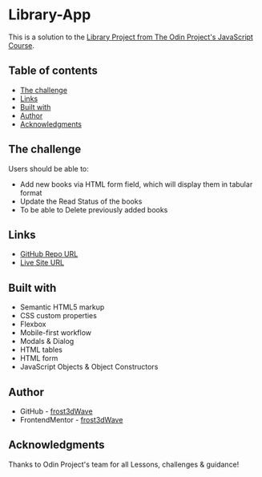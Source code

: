 # Library-App

This is a solution to the [Library Project from The Odin Project's JavaScript Course](https://www.theodinproject.com/lessons/node-path-javascript-library).

## Table of contents

- [The challenge](#the-challenge)
- [Links](#links)
- [Built with](#built-with)
- [Author](#author)
- [Acknowledgments](#acknowledgments)


## The challenge

Users should be able to:

- Add new books via HTML form field, which will display them in tabular format
- Update the Read Status of the books
- To be able to Delete previously added books 

## Links

- [GitHub Repo URL](https://github.com/frost3dWave/Library-App)
- [Live Site URL](https://frost3dwave.github.io/Library-App/)

## Built with

- Semantic HTML5 markup
- CSS custom properties
- Flexbox
- Mobile-first workflow
- Modals & Dialog
- HTML tables
- HTML form 
- JavaScript Objects & Object Constructors

## Author

- GitHub - [frost3dWave](https://github.com/frost3dWave)
- FrontendMentor - [frost3dWave](https://www.frontendmentor.io/profile/frost3dWave)


## Acknowledgments

Thanks to Odin Project's team for all Lessons, challenges & guidance!